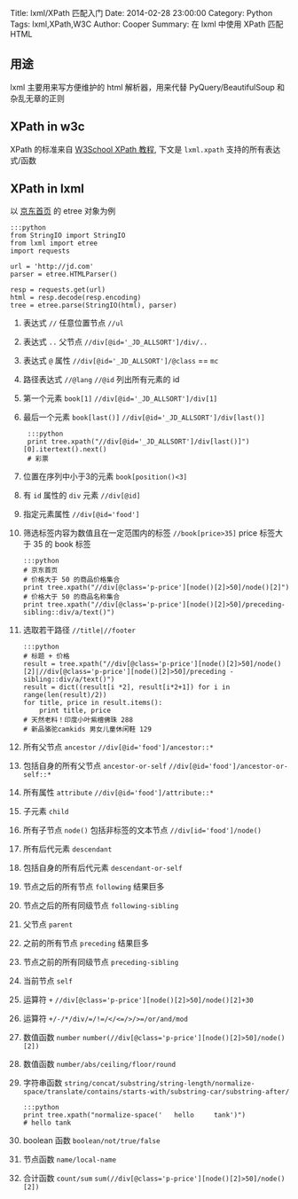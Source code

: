 Title: lxml/XPath 匹配入门
Date: 2014-02-28 23:00:00
Category: Python
Tags: lxml,XPath,W3C
Author: Cooper
Summary: 在 lxml 中使用 XPath 匹配 HTML

## 用途

lxml 主要用来写方便维护的 html 解析器，用来代替 PyQuery/BeautifulSoup 和杂乱无章的正则

## XPath in w3c

XPath 的标准来自 [W3School XPath 教程](http://www.w3school.com.cn/xpath/index.asp), 下文是 `lxml.xpath` 支持的所有表达式/函数

## XPath in lxml

以 [京东首页](http://jd.com) 的 etree 对象为例

    :::python
    from StringIO import StringIO
    from lxml import etree
    import requests

    url = 'http://jd.com'
    parser = etree.HTMLParser()

    resp = requests.get(url)
    html = resp.decode(resp.encoding)
    tree = etree.parse(StringIO(html), parser)


1. 表达式 `//` 任意位置节点 `//ul`
2. 表达式 `..` 父节点 `//div[@id='_JD_ALLSORT']/div/..`
3. 表达式 `@` 属性 `//div[@id='_JD_ALLSORT']/@class` == `mc`
4. 路径表达式 `//@lang` `//@id` 列出所有元素的 id
5. 第一个元素 `book[1]` `//div[@id='_JD_ALLSORT']/div[1]`
6. 最后一个元素 `book[last()]` `//div[@id='_JD_ALLSORT']/div[last()]`

        :::python
        print tree.xpath("//div[@id='_JD_ALLSORT']/div[last()]")[0].itertext().next()
        # 彩票

7. 位置在序列中小于3的元素 `book[position()<3]`
8. 有 `id` 属性的 `div` 元素 `//div[@id]`
9. 指定元素属性 `//div[@id='food']`
10. 筛选标签内容为数值且在一定范围内的标签 `//book[price>35]` price 标签大于 35 的 book 标签

        :::python
        # 京东首页
        # 价格大于 50 的商品价格集合
        print tree.xpath("//div[@class='p-price'][node()[2]>50]/node()[2]")
        # 价格大于 50 的商品名称集合
        print tree.xpath("//div[@class='p-price'][node()[2]>50]/preceding-sibling::div/a/text()")

11. 选取若干路径 `//title|//footer`

        :::python
        # 标题 + 价格
        result = tree.xpath("//div[@class='p-price'][node()[2]>50]/node()[2]|//div[@class='p-price'][node()[2]>50]/preceding -sibling::div/a/text()")
        result = dict((result[i *2], result[i*2+1]) for i in range(len(result)/2))
        for title, price in result.items():
            print title, price
        # 天然老料！印度小叶紫檀佛珠 288
        # 新品骆驼camkids 男女儿童休闲鞋 129

12. 所有父节点 `ancestor` `//div[@id='food']/ancestor::*`
13. 包括自身的所有父节点 `ancestor-or-self` `//div[@id='food']/ancestor-or-self::*`
14. 所有属性 `attribute` `//div[@id='food']/attribute::*`
15. 子元素 `child`
16. 所有子节点 `node()` 包括非标签的文本节点 `//div[id='food']/node()`
16. 所有后代元素 `descendant`
17. 包括自身的所有后代元素 `descendant-or-self`
18. 节点之后的所有节点 `following` 结果巨多
19. 节点之后的所有同级节点 `following-sibling`
20. 父节点 `parent`
21. 之前的所有节点 `preceding` 结果巨多
22. 节点之前的所有同级节点 `preceding-sibling`
23. 当前节点 `self`
24. 运算符 `+` `//div[@class='p-price'][node()[2]>50]/node()[2]+30`
25. 运算符 `+/-/*/div/=/!=/</<=/>/>=/or/and/mod`
26. 数值函数 `number` `number(//div[@class='p-price'][node()[2]>50]/node()[2])`
27. 数值函数 `number/abs/ceiling/floor/round`
28. 字符串函数 `string/concat/substring/string-length/normalize-space/translate/contains/starts-with/substring-car/substring-after/`

        :::python
        print tree.xpath("normalize-space('   hello     tank')")
        # hello tank

29. boolean 函数 `boolean/not/true/false`
30. 节点函数 `name/local-name`
31. 合计函数 `count/sum` `sum(//div[@class='p-price'][node()[2]>50]/node()[2])`
